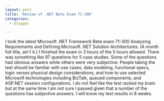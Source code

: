 ```yaml
---
layout: post
title: 'Review of .NET Beta Exam 71-300'
categories:
  - blogger

---
```


I took the latest Microsoft .NET Framework Beta exam 71-300 Analyzing Requirements and Defining Microsoft .NET Solution Architectures.  (A month full title, ain't it.)  I finished the exam in 3 hours of the 5 hours allowed.  There was something like 97 questions for 5 case studies.  Some of the questions had obvious answers while others were very subjective.  People taking the test should be familiar with use cases, data modeling, functional specs, logic verses physical design considerations, and how to use selected Microsoft technologies including BizTalk, queued components, and ASP.NET session configurations.  I do not feel like the test racked my brain but at the same time I am not sure I passed given that a number of the questions has subjective answers.  I will know my test results in 8 weeks.
